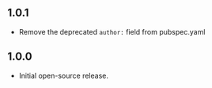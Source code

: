 ## 1.0.1

* Remove the deprecated `author:` field from pubspec.yaml

## 1.0.0

* Initial open-source release.
